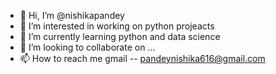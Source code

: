 - 👋 Hi, I’m @nishikapandey
- 👀 I’m interested in working on python projeacts
- 🌱 I’m currently learning python and data science
- 💞️ I’m looking to collaborate on ...
- 📫 How to reach me gmail -- pandeynishika616@gmail.com

<!---
nishikapandey/nishikapandey is a ✨ special ✨ repository because its `README.md` (this file) appears on your GitHub profile.
You can click the Preview link to take a look at your changes.
--->
